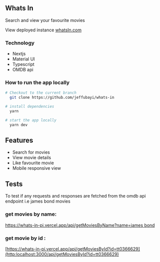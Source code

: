 ## Whats In

Search and view your favourite movies

View deployed instance [whatsIn.com](https://whats-in-pi.vercel.app/)

### Technology

-  Nextjs
-  Material UI
-  Typescript
-  OMDB api

### How to run the app locally

```bash
# Checkout to the current branch
  git clone https://github.com/jeffubayi/whats-in

# install dependencies
  yarn 

# start the app locally
  yarn dev
```

## Features

- Search for movies 
- View movie details 
- Like favourite movie
- Mobile responsive view

## Tests
To test if any requests and responses are fetched from the omdb api endpoint
i.e james bond movies

### get movies by name: 
 [https://whats-in-pi.vercel.app/api/getMoviesByName?name=james bond](http:localhost:3000/api/getMoviesById?id=tt0366629)
### get movie by id :

 [https://whats-in-pi.vercel.app/api/getMoviesById?id=tt0366629](http:localhost:3000/api/getMoviesById?id=tt0366629)
  


